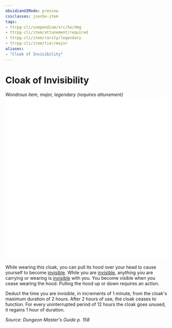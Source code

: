 ```yaml
---
obsidianUIMode: preview
cssclasses: json5e-item
tags:
- ttrpg-cli/compendium/src/5e/dmg
- ttrpg-cli/item/attunement/required
- ttrpg-cli/item/rarity/legendary
- ttrpg-cli/item/tier/major
aliases: 
- "Cloak of Invisibility"
---
```

# Cloak of Invisibility
*Wondrous item, major, legendary (requires attunement)*  
![](/CLI/items/img/cloak-of-invisibility.webp#right)


While wearing this cloak, you can pull its hood over your head to cause yourself to become [invisible](/CLI/conditions.md#Invisible). While you are [invisible](/CLI/conditions.md#Invisible), anything you are carrying or wearing is [invisible](/CLI/conditions.md#Invisible) with you. You become visible when you cease wearing the hood. Pulling the hood up or down requires an action.

Deduct the time you are invisible, in increments of 1 minute, from the cloak's maximum duration of 2 hours. After 2 hours of use, the cloak ceases to function. For every uninterrupted period of 12 hours the cloak goes unused, it regains 1 hour of duration.

*Source: Dungeon Master's Guide p. 158*